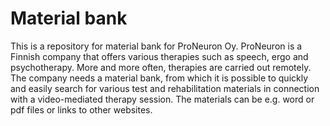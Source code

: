 # Material bank

This is a repository for material bank for ProNeuron Oy. ProNeuron is a Finnish company that offers various therapies such as speech, ergo and psychotherapy. More and more often, therapies are carried out remotely. The company needs a material bank, from which it is possible to quickly and easily search for various test and rehabilitation materials in connection with a video-mediated therapy session. The materials can be e.g. word or pdf files or links to other websites.


